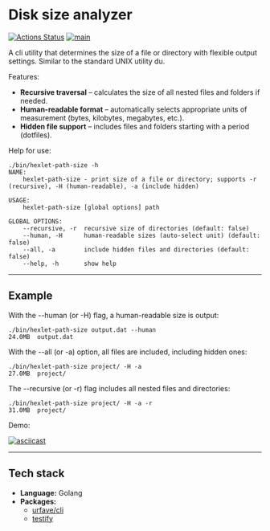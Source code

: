 # Disk size analyzer

[![Actions Status](https://github.com/ilrosch/go-project-242/actions/workflows/hexlet-check.yml/badge.svg)](https://github.com/ilrosch/go-project-242/actions) [![main](https://github.com/ilrosch/go-project-242/actions/workflows/main.yml/badge.svg)](https://github.com/ilrosch/go-project-242/actions/workflows/main.yml)

A cli utility that determines the size of a file or directory with flexible output settings. Similar to the standard UNIX utility du.

Features:
- **Recursive traversal** – calculates the size of all nested files and folders if needed.
- **Human-readable format** – automatically selects appropriate units of measurement (bytes, kilobytes, megabytes, etc.).
- **Hidden file support** – includes files and folders starting with a period (dotfiles).

Help for use:

```
./bin/hexlet-path-size -h
NAME:
    hexlet-path-size - print size of a file or directory; supports -r (recursive), -H (human-readable), -a (include hidden)

USAGE:
    hexlet-path-size [global options] path

GLOBAL OPTIONS:
    --recursive, -r  recursive size of directories (default: false)
    --human, -H      human-readable sizes (auto-select unit) (default: false)
    --all, -a        include hidden files and directories (default: false)
    --help, -h       show help
```
---

## Example

With the --human (or -H) flag, a human-readable size is output:

```
./bin/hexlet-path-size output.dat --human
24.0MB  output.dat
```

With the --all (or -a) option, all files are included, including hidden ones:
```
./bin/hexlet-path-size project/ -H -a
27.0MB  project/
```

The --recursive (or -r) flag includes all nested files and directories:
```
./bin/hexlet-path-size project/ -H -a -r
31.0MB  project/
```

Demo:

[![asciicast](https://asciinema.org/a/YTGSedsrk7oxpE6a4cXl9vmkb.svg)](https://asciinema.org/a/YTGSedsrk7oxpE6a4cXl9vmkb)

---

## Tech stack
- **Language:** Golang
- **Packages:**
    - [urfave/cli](https://cli.urfave.org/v3/getting-started/)
    - [testify](https://github.com/stretchr/testify)